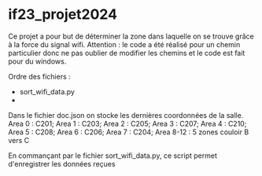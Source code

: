 # if23_projet2024

Ce projet a pour but de déterminer la zone dans laquelle on se trouve grâce à la force du signal wifi.
Attention : le code a été réalisé pour un chemin particulier donc ne pas oublier de modifier les chemins et le code est fait pour du windows.

Ordre des fichiers :

- sort_wifi_data.py
- 

Dans le fichier doc.json on stocke les dernières coordonnées de la salle.
Area 0 : C201;
Area 1 : C203;
Area 2 : C205;
Area 3 : C207;
Area 4 : C210;
Area 5 : C208;
Area 6 : C206;
Area 7 : C204;
Area 8-12 : 5 zones couloir B vers C

En commançant par le fichier sort_wifi_data.py, ce script permet d'enregistrer les données reçues
